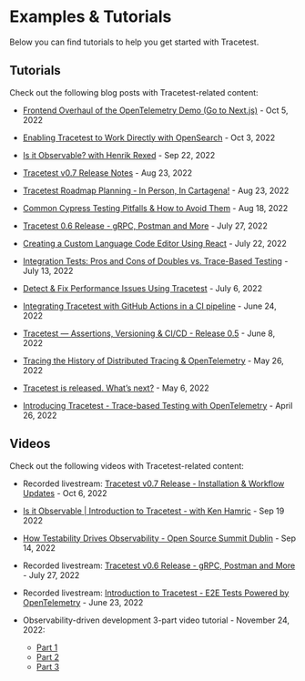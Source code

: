 # Examples & Tutorials

Below you can find tutorials to help you get started with Tracetest.

<!-- If you're already building something with Tracetest, please explore recipes — short, self-contained, and runnable solutions to popular use cases. -->

## Tutorials

Check out the following blog posts with Tracetest-related content:

- [Frontend Overhaul of the OpenTelemetry Demo (Go to Next.js)](https://tracetest.io/blog/frontend-overhaul-opentelemetry-demo) - Oct 5, 2022

- [Enabling Tracetest to Work Directly with OpenSearch](https://tracetest.io/blog/tracetest-opensearch-integration) - Oct 3, 2022

- [Is it Observable? with Henrik Rexed](https://tracetest.io/blog/is-it-observable-with-henrik-rexed) - Sep 22, 2022

- [Tracetest v0.7 Release Notes](https://tracetest.io/blog/tracetest-v0-7-release-notes) - Aug 23, 2022

- [Tracetest Roadmap Planning - In Person, In Cartagena!](https://tracetest.io/blog/tracetest-roadmap-planning-in-person-in-cartagena) - Aug 23, 2022

- [Common Cypress Testing Pitfalls & How to Avoid Them](https://tracetest.io/blog/common-cypress-testing-pitfalls-how-to-avoid-them) - Aug 18, 2022

- [Tracetest 0.6 Release - gRPC, Postman and More](https://tracetest.io/blog/tracetest-0-6-release-grpc-postman-and-more) - July 27, 2022

- [Creating a Custom Language Code Editor Using React](https://tracetest.io/blog/creating-a-custom-language-code-editor-using-react) - July 22, 2022

- [Integration Tests: Pros and Cons of Doubles vs. Trace-Based Testing](https://tracetest.io/blog/integration-tests-pros-and-cons-of-doubles-vs-trace-based-testing) - July 13, 2022

- [Detect & Fix Performance Issues Using Tracetest](https://tracetest.io/blog/detect-fix-performance-issues-using-tracetest) - July 6, 2022

- [Integrating Tracetest with GitHub Actions in a CI pipeline](https://tracetest.io/blog/integrating-tracetest-with-github-actions-in-a-ci-pipeline) - June 24, 2022

- [Tracetest — Assertions, Versioning & CI/CD - Release 0.5](https://tracetest.io/blog/tracetest-assertions-versioning-ci-cd) - June 8, 2022

- [Tracing the History of Distributed Tracing & OpenTelemetry](https://kubeshop.io/blog/tracing-the-history-of-distributed-tracing-opentelemetryt) - May 26, 2022

- [Tracetest is released. What’s next?](https://kubeshop.io/blog/tracetest-is-released-whats-next) - May 6, 2022

- [Introducing Tracetest - Trace-based Testing with OpenTelemetry](https://kubeshop.io/blog/introducing-tracetest-trace-based-testing-with-opentelemetry) - April 26, 2022


## Videos

Check out the following videos with Tracetest-related content:

- Recorded livestream: [Tracetest v0.7 Release - Installation & Workflow Updates](https://www.youtube.com/watch?v=iqGYysqNQNk) - Oct 6, 2022

- [Is it Observable | Introduction to Tracetest - with Ken Hamric](https://www.youtube.com/watch?v=xj7tS2owRvk) -  Sep 19 2022

- [How Testability Drives Observability - Open Source Summit Dublin](https://www.youtube.com/watch?v=x5sQg4MNFxI) - Sep 14, 2022

- Recorded livestream: [Tracetest v0.6 Release - gRPC, Postman and More](https://www.youtube.com/watch?v=xpEKHK5VXB0) - July 27, 2022

- Recorded livestream: [Introduction to Tracetest - E2E Tests Powered by OpenTelemetry](https://youtu.be/mqwJRxqBNCg) - June 23, 2022

- Observability-driven development 3-part video tutorial - November 24, 2022:
    - [Part 1](https://www.youtube.com/watch?v=LXVBnPqxspY)
    - [Part 2](https://www.youtube.com/watch?v=gLl_QmIU7UA)
    - [Part 3](https://www.youtube.com/watch?v=lHMDDyAtxWE)
